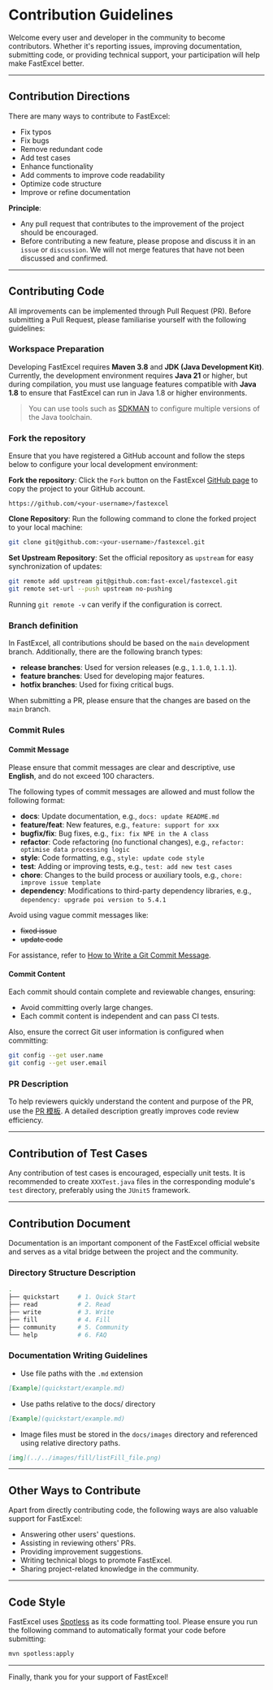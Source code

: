 # Contribution Guidelines

Welcome every user and developer in the community to become contributors. Whether it's reporting issues, improving documentation, submitting code, or providing technical support, your participation will help make FastExcel better.

---

## Contribution Directions

There are many ways to contribute to FastExcel:

- Fix typos
- Fix bugs
- Remove redundant code
- Add test cases
- Enhance functionality
- Add comments to improve code readability
- Optimize code structure
- Improve or refine documentation

**Principle**:
- Any pull request that contributes to the improvement of the project should be encouraged.
- Before contributing a new feature, please propose and discuss it in an `issue` or `discussion`. We will not merge features that have not been discussed and confirmed.

---

## Contributing Code

All improvements can be implemented through Pull Request (PR). Before submitting a Pull Request, please familiarise yourself with the following guidelines:

### Workspace Preparation

Developing FastExcel requires **Maven 3.8** and **JDK (Java Development Kit)**. Currently, the development environment requires **Java 21** or higher, but during compilation, you must use language features compatible with **Java 1.8** to ensure that FastExcel can run in Java 1.8 or higher environments.

> You can use tools such as [SDKMAN](https://sdkman.io/) to configure multiple versions of the Java toolchain.

### Fork the repository

Ensure that you have registered a GitHub account and follow the steps below to configure your local development environment:

**Fork the repository**: Click the `Fork` button on the FastExcel [GitHub page](https://github.com/fast-excel/fastexcel) to copy the project to your GitHub account.

```
https://github.com/<your-username>/fastexcel
```

**Clone Repository**: Run the following command to clone the forked project to your local machine:
```bash
git clone git@github.com:<your-username>/fastexcel.git
```

**Set Upstream Repository**: Set the official repository as `upstream` for easy synchronization of updates:
```bash
git remote add upstream git@github.com:fast-excel/fastexcel.git
git remote set-url --push upstream no-pushing
```

Running `git remote -v` can verify if the configuration is correct.


### Branch definition

In FastExcel, all contributions should be based on the `main` development branch. Additionally, there are the following branch types:

- **release branches**: Used for version releases (e.g., `1.1.0`, `1.1.1`).
- **feature branches**: Used for developing major features.
- **hotfix branches**: Used for fixing critical bugs.

When submitting a PR, please ensure that the changes are based on the `main` branch.

### Commit Rules

#### Commit Message

Please ensure that commit messages are clear and descriptive, use **English**, and do not exceed 100 characters.

The following types of commit messages are allowed and must follow the following format:

- **docs**: Update documentation, e.g., `docs: update README.md`
- **feature/feat**: New features, e.g., `feature: support for xxx`
- **bugfix/fix**: Bug fixes, e.g., `fix: fix NPE in the A class`
- **refactor**: Code refactoring (no functional changes), e.g., `refactor: optimise data processing logic`
- **style**: Code formatting, e.g., `style: update code style`
- **test**: Adding or improving tests, e.g., `test: add new test cases`
- **chore**: Changes to the build process or auxiliary tools, e.g., `chore: improve issue template`
- **dependency**: Modifications to third-party dependency libraries, e.g., `dependency: upgrade poi version to 5.4.1`

Avoid using vague commit messages like:

- ~~fixed issue~~
- ~~update code~~

For assistance, refer to [How to Write a Git Commit Message](http://chris.beams.io/posts/git-commit/).

#### Commit Content

Each commit should contain complete and reviewable changes, ensuring:

- Avoid committing overly large changes.
- Each commit content is independent and can pass CI tests.

Also, ensure the correct Git user information is configured when committing:

```bash
git config --get user.name
git config --get user.email
```

### PR Description

To help reviewers quickly understand the content and purpose of the PR, use the  [PR 模板](https://github.com/fast-excel/fastexcel/blob/main/.github/pull_request_template.md). A detailed description greatly improves code review efficiency.

---

## Contribution of Test Cases

Any contribution of test cases is encouraged, especially unit tests. It is recommended to create `XXXTest.java` files in the corresponding module's `test` directory, preferably using the `JUnit5` framework.

---

## Contribution Document

Documentation is an important component of the FastExcel official website and serves as a vital bridge between the project and the community.

### Directory Structure Description

```bash
.
├── quickstart     # 1. Quick Start
├── read           # 2. Read
├── write          # 3. Write
├── fill           # 4. Fill
├── community      # 5. Community
└── help           # 6. FAQ
```

### Documentation Writing Guidelines

- Use file paths with the `.md` extension
``` markdown
[Example](quickstart/example.md)
```

- Use paths relative to the docs/ directory
``` markdown
[Example](quickstart/example.md)
```

- Image files must be stored in the `docs/images` directory and referenced using relative directory paths.
``` markdown
[img](../../images/fill/listFill_file.png)
```

---

## Other Ways to Contribute

Apart from directly contributing code, the following ways are also valuable support for FastExcel:

- Answering other users' questions.
- Assisting in reviewing others' PRs.
- Providing improvement suggestions.
- Writing technical blogs to promote FastExcel.
- Sharing project-related knowledge in the community.

---

## Code Style

FastExcel uses [Spotless](https://github.com/diffplug/spotless) as its code formatting tool. Please ensure you run the following command to automatically format your code before submitting:

```bash
mvn spotless:apply
```

---

Finally, thank you for your support of FastExcel!
